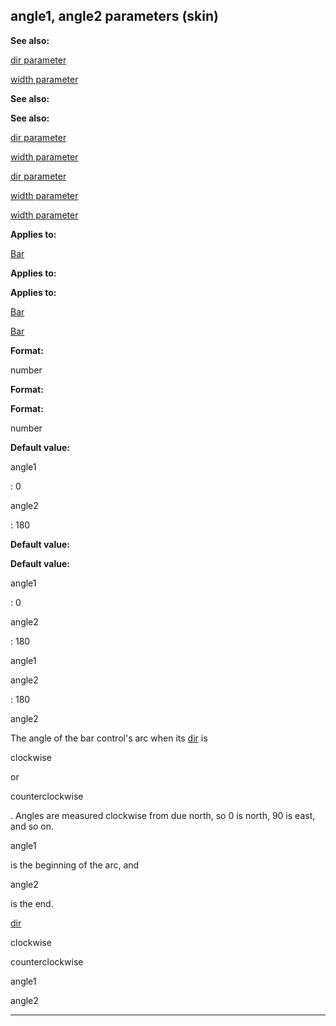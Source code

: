 

 angle1, angle2 parameters (skin)
----------------------------------




**See also:** 


[dir parameter](#/{skin}/param/dir) 

[width parameter](#/{skin}/param/width) 




**See also:** 

**See also:**

[dir parameter](#/{skin}/param/dir) 

[width parameter](#/{skin}/param/width) 


[dir parameter](#/{skin}/param/dir)

[width parameter](#/{skin}/param/width) 

[width parameter](#/{skin}/param/width)


**Applies to:** 


[Bar](#/{skin}/control/bar) 



**Applies to:** 

**Applies to:**

[Bar](#/{skin}/control/bar) 

[Bar](#/{skin}/control/bar)


**Format:** 


 number
 


**Format:** 

**Format:**

 number



**Default value:** 



 angle1
 
 : 0
 

 angle2
 
 : 180
 



**Default value:** 

**Default value:**


 angle1
 
 : 0
 

 angle2
 
 : 180
 


 angle1



 angle2
 
 : 180


 angle2


 The angle of the bar control's arc when its
 [dir](#/{skin}/param/dir) 
 is
 
 clockwise
 
 or
 
 counterclockwise
 
 . Angles are measured clockwise from due north, so 0 is north, 90 is east, and so on.
 
 angle1
 
 is the beginning of the arc, and
 
 angle2
 
 is the end.



[dir](#/{skin}/param/dir)

 clockwise


 counterclockwise


 angle1


 angle2



---


